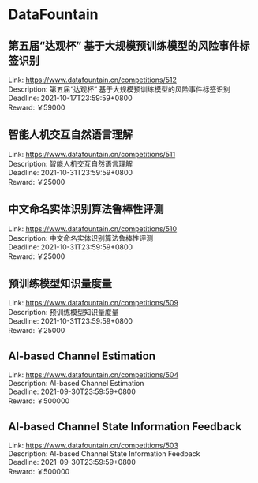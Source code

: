 # DataFountain



## 第五届“达观杯” 基于大规模预训练模型的风险事件标签识别

Link: https://www.datafountain.cn/competitions/512  
Description: 第五届“达观杯” 基于大规模预训练模型的风险事件标签识别  
Deadline: 2021-10-17T23:59:59+0800  
Reward: ￥59000  


## 智能人机交互自然语言理解

Link: https://www.datafountain.cn/competitions/511  
Description: 智能人机交互自然语言理解  
Deadline: 2021-10-31T23:59:59+0800  
Reward: ￥25000  


## 中文命名实体识别算法鲁棒性评测

Link: https://www.datafountain.cn/competitions/510  
Description: 中文命名实体识别算法鲁棒性评测  
Deadline: 2021-10-31T23:59:59+0800  
Reward: ￥25000  


## 预训练模型知识量度量

Link: https://www.datafountain.cn/competitions/509  
Description: 预训练模型知识量度量  
Deadline: 2021-10-31T23:59:59+0800  
Reward: ￥25000  


## AI-based Channel Estimation

Link: https://www.datafountain.cn/competitions/504  
Description: AI-based Channel Estimation  
Deadline: 2021-09-30T23:59:59+0800  
Reward: ￥500000  


## AI-based Channel State Information Feedback

Link: https://www.datafountain.cn/competitions/503  
Description: AI-based Channel State Information Feedback  
Deadline: 2021-09-30T23:59:59+0800  
Reward: ￥500000  

